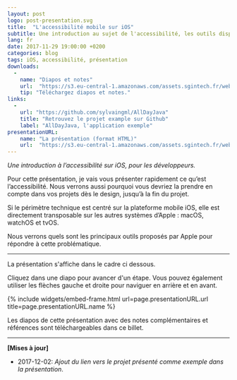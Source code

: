 ```yaml
---
layout: post
logo: post-presentation.svg
title:  "L'accessibilité mobile sur iOS"
subtitle: Une introduction au sujet de l'accessibilité, les outils disponibles et comment la mettre en œuvre.
lang: fr
date: 2017-11-29 19:00:00 +0200
categories: blog
tags: iOS, accessibilité, présentation
downloads:
  -
    name: "Diapos et notes"
    url:  "https://s3.eu-central-1.amazonaws.com/assets.sgintech.fr/web/2017/2017-11-29-meetup-dmca-a11y-mobile.pdf"
    tip: "Téléchargez diapos et notes."
links:
  -
    url: "https://github.com/sylvaingml/AllDayJava"
    title: "Retrouvez le projet example sur Github"
    label: "AllDayJava, l'application exemple"
presentationURL:
    name: "La présentation (format HTML)"
    url:  "https://s3.eu-central-1.amazonaws.com/assets.sgintech.fr/web/2017/2017-11-29-meetup-dmca-a11y-mobile/index.html"
---
```


_Une introduction à l’accessibilité sur iOS, pour les développeurs._

Pour cette présentation, je vais vous présenter rapidement
ce qu’est l’accessibilité. Nous verrons aussi pourquoi vous devriez la prendre en compte
dans vos projets dès le design, jusqu’à la fin du projet.

Si le périmètre technique est centré sur la plateforme mobile iOS, elle
est directement transposable sur les autres systèmes d’Apple : macOS,
watchOS et tvOS.

Nous verrons quels sont les principaux outils proposés par Apple
pour répondre à cette problématique.

-----

La présentation s'affiche dans le cadre ci dessous.

Cliquez dans une diapo pour avancer d'un étape.
Vous pouvez également utiliser les flèches gauche et droite pour naviguer
en arrière et en avant.

{% include widgets/embed-frame.html url=page.presentationURL.url title=page.presentationURL.name %}

Les diapos de cette présentation avec des notes
complémentaires et références sont téléchargeables dans ce billet.

-----

**[Mises à jour]**

- 2017-12-02: _Ajout du lien vers le projet présenté comme exemple
  dans la présentation_.

